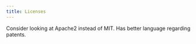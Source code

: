 ```yaml
---
title: Licenses
---
```


Consider looking at Apache2 instead of MIT. Has better language regarding patents.

